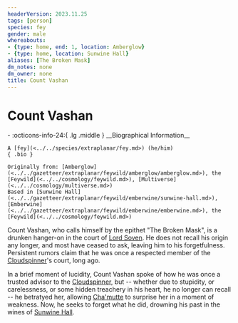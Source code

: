 ```yaml
---
headerVersion: 2023.11.25
tags: [person]
species: fey
gender: male
whereabouts:
- {type: home, end: 1, location: Amberglow}
- {type: home, location: Sunwine Hall}
aliases: [The Broken Mask]
dm_notes: none
dm_owner: none
title: Count Vashan
---
```

# Count Vashan
<div class="grid cards ext-narrow-margin ext-one-column" markdown>
- :octicons-info-24:{ .lg .middle } __Biographical Information__

    A [fey](<../../species/extraplanar/fey.md>) (he/him)  
    { .bio }

    Originally from: [Amberglow](<../../gazetteer/extraplanar/feywild/amberglow/amberglow.md>), the [Feywild](<../../cosmology/feywild.md>), [Multiverse](<../../cosmology/multiverse.md>)
    Based in [Sunwine Hall](<../../gazetteer/extraplanar/feywild/emberwine/sunwine-hall.md>), [Emberwine](<../../gazetteer/extraplanar/feywild/emberwine/emberwine.md>), the [Feywild](<../../cosmology/feywild.md>)
</div>


Count Vashan, who calls himself by the epithet "The Broken Mask", is a drunken hanger-on in the court of [Lord Soven](<../extraplanar-powers/archfey/lord-soven.md>). He does not recall his origin any longer, and most have ceased to ask, leaving him to his forgetfulness. Persistent rumors claim that he was once a respected member of the [Cloudspinner](<../extraplanar-powers/archfey/cloudspinner.md>)'s court, long ago.


In a brief moment of lucidity, Count Vashan spoke of how he was once a trusted advisor to the [Cloudspinner](<../extraplanar-powers/archfey/cloudspinner.md>), but -- whether due to stupidity, or carelessness, or some hidden treachery in his heart, he no longer can recall -- he betratyed her, allowing [Cha'mutte](<../extraplanar-powers/cha-mutte.md>) to surprise her in a moment of weakness. Now, he seeks to forget what he did, drowning his past in the wines of [Sunwine Hall](<../../gazetteer/extraplanar/feywild/emberwine/sunwine-hall.md>). 



